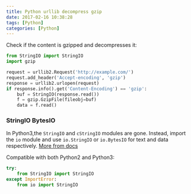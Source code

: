 ```yaml
---
title: Python urllib decompress gzip
date: 2017-02-16 10:38:28
tags: [Python]
categories: [Python]
---
```


Check if the content is gzipped and decompresses it:
```Python
from StringIO import StringIO
import gzip

request = urllib2.Request('http://example.com/')
request.add_header('Accept-encoding', 'gzip')
response = urllib2.urlopen(request)
if response.info().get('Content-Encoding') == 'gzip':
    buf = StringIO(response.read())
    f = gzip.GzipFile(fileobj=buf)
    data = f.read()
```

### StringIO BytesIO
In Python3,the `StringIO` and `cStringIO` modules are gone. Instead, import the `io` module and use `io.StringIO` or `io.BytesIO` for text and data respectively.
[More from docs](https://docs.python.org/3/library/io.html)

Compatible with both Python2 and Python3:
```Python
try:
    from StringIO import StringIO
except ImportError:
    from io import StringIO
```
